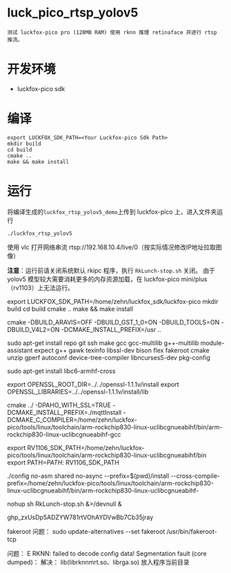 # luck_pico_rtsp_yolov5
    测试 luckfox-pico pro (128MB RAM) 使用 rknn 推理 retinaface 并进行 rtsp 推流。

# 开发环境
+ luckfox-pico sdk

# 编译
```
export LUCKFOX_SDK_PATH=<Your Luckfox-pico Sdk Path>
mkdir build
cd build
cmake ..
make && make install
```

# 运行
将编译生成的`luckfox_rtsp_yolov5_demo`上传到 luckfox-pico 上，进入文件夹运行
```
./luckfox_rtsp_yolov5
```
使用 vlc 打开网络串流 rtsp://192.168.10.4/live/0（按实际情况修改IP地址拉取图像）

**注意**：运行前请关闭系统默认 rkipc 程序，执行 `RkLunch-stop.sh` 关闭。
由于 yolov5 模型较大需要消耗更多的内存资源加载，在 luckfox-pico mini/plus （rv1103）上无法运行。




export LUCKFOX_SDK_PATH=/home/zehn/luckfox_sdk/luckfox-pico
mkdir build
cd build
cmake ..
make && make install 



cmake -DBUILD_ARAVIS=OFF -DBUILD_GST_1_0=ON -DBUILD_TOOLS=ON -DBUILD_V4L2=ON -DCMAKE_INSTALL_PREFIX=/usr ..

sudo apt-get install repo git ssh make gcc gcc-multilib g++-multilib module-assistant expect g++ gawk texinfo libssl-dev bison flex fakeroot cmake unzip gperf autoconf device-tree-compiler libncurses5-dev pkg-config

sudo apt-get install libc6-armhf-cross


export OPENSSL_ROOT_DIR=../../openssl-1.1.1v/install
export OPENSSL_LIBRARIES=../../openssl-1.1.1v/install/lib
 
 
cmake ../ -DPAHO_WITH_SSL=TRUE -DCMAKE_INSTALL_PREFIX=./mqttInstall -DCMAKE_C_COMPILER=/home/zehn/luckfox-pico/tools/linux/toolchain/arm-rockchip830-linux-uclibcgnueabihf/bin/arm-rockchip830-linux-uclibcgnueabihf-gcc 


 
 
 
export RV1106_SDK_PATH=/home/zehn/luckfox-pico/tools/linux/toolchain/arm-rockchip830-linux-uclibcgnueabihf/bin
export PATH=$PATH:$ RV1106_SDK_PATH

 ./config no-asm shared no-async --prefix=$(pwd)/install --cross-compile-prefix=/home/zehn/luckfox-pico/tools/linux/toolchain/arm-rockchip830-linux-uclibcgnueabihf/bin/arm-rockchip830-linux-uclibcgnueabihf-
 
 
 nohup sh RkLunch-stop.sh &>/devnull &
 
 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
 
 fakeroot 问题：
 sudo update-alternatives --set fakeroot /usr/bin/fakeroot-tcp
 
问题：
E RKNN: failed to decode config data!
Segmentation fault (core dumped)：
解决：
lib(librknnmrt.so、librga.so) 放入程序当前目录